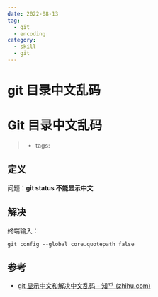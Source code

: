```yaml
---
date: 2022-08-13
tag:
  - git
  - encoding
category:
  - skill
  - git
---
```


# git 目录中文乱码

# Git 目录中文乱码

> - tags:

## 定义

问题：**git status 不能显示中文**

## 解决

终端输入：
```shell
git config --global core.quotepath false
```


## 参考

- [git 显示中文和解决中文乱码 - 知乎 (zhihu.com)](https://zhuanlan.zhihu.com/p/133706032)
